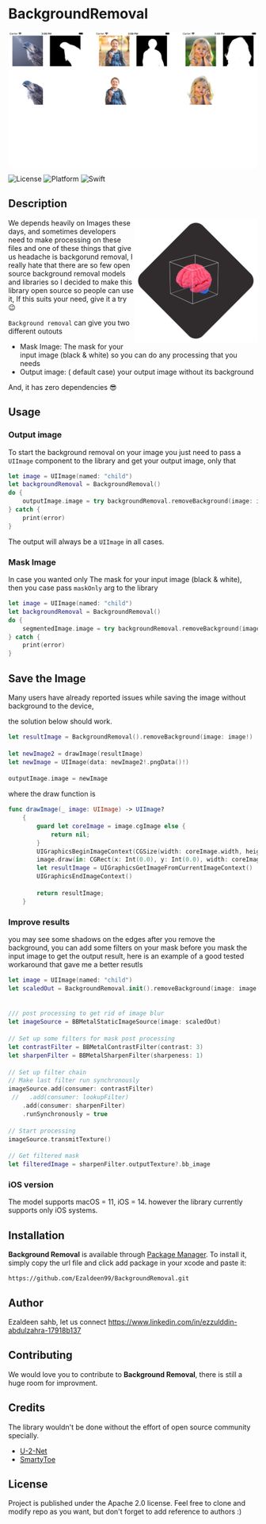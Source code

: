 # BackgroundRemoval

<img src="https://github.com/Ezaldeen99/BackgroundRemoval/blob/main/ScreenShots/results.jpg" alt="Removal results" align="center" />

![License](https://img.shields.io/static/v1?style=for-the-badge&message=Apache&color=D22128&logo=Apache&logoColor=FFFFFF&label=)
![Platform](https://img.shields.io/static/v1?style=for-the-badge&message=iOS&color=000000&logo=iOS&logoColor=FFFFFF&label=)
![Swift](https://img.shields.io/static/v1?style=for-the-badge&message=Swift&color=F05138&logo=Swift&logoColor=FFFFFF&label=)

## Description

<img src="https://github.com/Ezaldeen99/BackgroundRemoval/blob/main/ScreenShots/logo.jpg" alt="Removal Icon" align="right" width="250" height="250" />

We depends heavily on Images these days, and sometimes developers need to make processing on these files and one of these things that give us headache is backgorund removal, I really hate that there are so few open source background removal models and libraries so I decided to make this library open source so people can use it, If this suits your need, give it a try 😉

`Background removal` can give you two different outouts

- Mask Image: The mask for your input image (black & white) so you can do any processing that you needs
- Output image: ( default case) your output image without its background 

And, it has zero dependencies 😎

## Usage

### Output image

To start the background removal on your image you just need to pass a `UIImage` component to the library and get your output image, only that 

```swift
let image = UIImage(named: "child")
let backgroundRemoval = BackgroundRemoval()
do {
    outputImage.image = try backgroundRemoval.removeBackground(image: image!)
} catch {
    print(error)
}
```

The output will always be a `UIImage` in all cases.

### Mask Image

In case you wanted only The mask for your input image (black & white), then you case pass `maskOnly` arg to the library

```swift
let image = UIImage(named: "child")
let backgroundRemoval = BackgroundRemoval()
do {
    segmentedImage.image = try backgroundRemoval.removeBackground(image: image!, maskOnly: true)
} catch {
    print(error)
}
```

## Save the Image 

Many users have already reported issues while saving the image without background to the device, 

the solution below should work.

```swift
let resultImage = BackgroundRemoval().removeBackground(image: image!)

let newImage2 = drawImage(resultImage)
let newImage = UIImage(data: newImage2!.pngData()!)

outputImage.image = newImage
```
    
  
where the draw function is
```swift
func drawImage(_ image: UIImage) -> UIImage?
    {
        guard let coreImage = image.cgImage else {
            return nil;
        }
        UIGraphicsBeginImageContext(CGSize(width: coreImage.width, height: coreImage.height))
        image.draw(in: CGRect(x: Int(0.0), y: Int(0.0), width: coreImage.width, height: coreImage.height))
        let resultImage = UIGraphicsGetImageFromCurrentImageContext()
        UIGraphicsEndImageContext()
    
        return resultImage;
    }
```

### Improve results

you may see some shadows on the edges after you remove the background, you can add some filters on your mask before you mask the input image to get the output result, here is an example of a good tested workaround that gave me a better resutls

```swift
let image = UIImage(named: "child")
let scaledOut = BackgroundRemoval.init().removeBackground(image: image!, maskOnly: true)


/// post processing to get rid of image blur
let imageSource = BBMetalStaticImageSource(image: scaledOut)

// Set up some filters for mask post processing
let contrastFilter = BBMetalContrastFilter(contrast: 3)
let sharpenFilter = BBMetalSharpenFilter(sharpeness: 1)

// Set up filter chain
// Make last filter run synchronously
imageSource.add(consumer: contrastFilter)
 //   .add(consumer: lookupFilter)
    .add(consumer: sharpenFilter)
    .runSynchronously = true

// Start processing
imageSource.transmitTexture()

// Get filtered mask
let filteredImage = sharpenFilter.outputTexture?.bb_image

```


### iOS version

The model supports macOS = 11, iOS = 14. however the library currently supports only iOS systems.



## Installation

**Background Removal** is available through [Package Manager](https://www.swift.org/package-manager/). To install
it, simply copy the url file and click add package in your xcode and paste it:

```
https://github.com/Ezaldeen99/BackgroundRemoval.git
```

## Author

Ezaldeen sahb, let us connect https://www.linkedin.com/in/ezzulddin-abdulzahra-17918b137


## Contributing

We would love you to contribute to **Background Removal**, there is still a huge room for improvment.


## Credits
The library wouldn't be done without the effort of open source community specially.
- [U-2-Net](https://github.com/xuebinqin/U-2-Net)
- [SmartyToe](https://github.com/SmartyToe/Image-segmentation)



## License
Project is published under the Apache 2.0 license. Feel free to clone and modify repo as you want, but don't forget to add reference to authors :)

